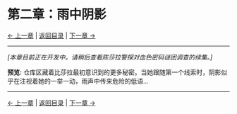 # 第二章：雨中阴影

[← 上一章](chapter01.md) | [返回目录](../index.md) | [下一章 →](chapter03.md)

---

*[本章目前正在开发中。请稍后查看陈莎拉警探对血色密码谜团调查的续集。]*

**预览:**
仓库区藏着比莎拉最初意识到的更多秘密。当她跟随第一个线索时，阴影似乎在注视着她的一举一动，雨声中传来危险的低语...

---

[← 上一章](chapter01.md) | [返回目录](../index.md) | [下一章 →](chapter03.md)